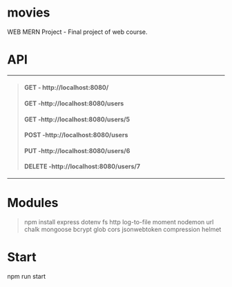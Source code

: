 # movies
WEB MERN Project - Final project of web course.

# API
****
> #### GET - http://localhost:8080/  
> #### GET -http://localhost:8080/users  
> #### GET -http://localhost:8080/users/5  
> #### POST -http://localhost:8080/users
> #### PUT -http://localhost:8080/users/6
> #### DELETE -http://localhost:8080/users/7
****

# Modules
> npm install express dotenv fs http log-to-file moment nodemon url chalk mongoose bcrypt glob cors jsonwebtoken compression helmet  

# Start
npm run start
